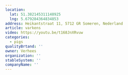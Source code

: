 ```yaml
---
location:
  lat: 51.382145311148925
  lng: 5.679284364834853
address: Heikantstraat 11, 5712 GR Someren, Nederland
article: varkens
video: https://youtu.be/t168JnXRvuw
categories:
  - pigs
qualityBrtand: ''
owner: Verhees
organization: ''
stableSystem: ''
companyName: ''
---
```

